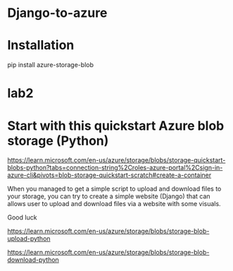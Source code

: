 # Django-to-azure

# Installation
  pip install azure-storage-blob

# lab2
# Start with this quickstart Azure blob storage (Python)
https://learn.microsoft.com/en-us/azure/storage/blobs/storage-quickstart-blobs-python?tabs=connection-string%2Croles-azure-portal%2Csign-in-azure-cli&pivots=blob-storage-quickstart-scratch#create-a-container
 
When you managed to get a simple script to upload and download files to your storage, you can try to create a simple website (Django) that can allows user to upload and download files via a website with some visuals. 
 
Good luck 

https://learn.microsoft.com/en-us/azure/storage/blobs/storage-blob-upload-python


https://learn.microsoft.com/en-us/azure/storage/blobs/storage-blob-download-python
